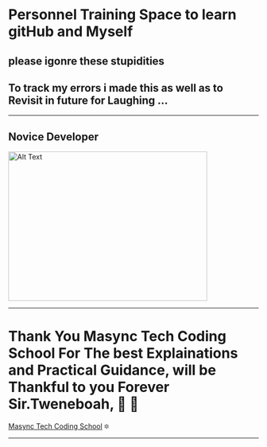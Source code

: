 # Personnel Training Space to learn gitHub and Myself 
## please igonre these stupidities 
## To track my errors i made this as well as to Revisit in future for Laughing ...

---
## Novice Developer
<img src="https://cdn.pixabay.com/photo/2024/04/09/03/04/ai-generated-8684869_1280.jpg" alt="Alt Text" width="400" height="300">

***

# Thank You Masync Tech Coding School For The best Explainations and Practical Guidance, will be Thankful to you Forever Sir.Tweneboah, :clap: :sunrise:
[Masync Tech Coding School](https://masynctech.com/) :six_pointed_star:

***


